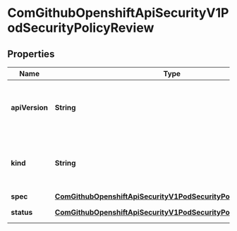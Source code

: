
# ComGithubOpenshiftApiSecurityV1PodSecurityPolicyReview

## Properties
Name | Type | Description | Notes
------------ | ------------- | ------------- | -------------
**apiVersion** | **String** | APIVersion defines the versioned schema of this representation of an object. Servers should convert recognized schemas to the latest internal value, and may reject unrecognized values. More info: https://git.k8s.io/community/contributors/devel/sig-architecture/api-conventions.md#resources |  [optional]
**kind** | **String** | Kind is a string value representing the REST resource this object represents. Servers may infer this from the endpoint the client submits requests to. Cannot be updated. In CamelCase. More info: https://git.k8s.io/community/contributors/devel/sig-architecture/api-conventions.md#types-kinds |  [optional]
**spec** | [**ComGithubOpenshiftApiSecurityV1PodSecurityPolicyReviewSpec**](ComGithubOpenshiftApiSecurityV1PodSecurityPolicyReviewSpec.md) | spec is the PodSecurityPolicy to check. | 
**status** | [**ComGithubOpenshiftApiSecurityV1PodSecurityPolicyReviewStatus**](ComGithubOpenshiftApiSecurityV1PodSecurityPolicyReviewStatus.md) | status represents the current information/status for the PodSecurityPolicyReview. |  [optional]



